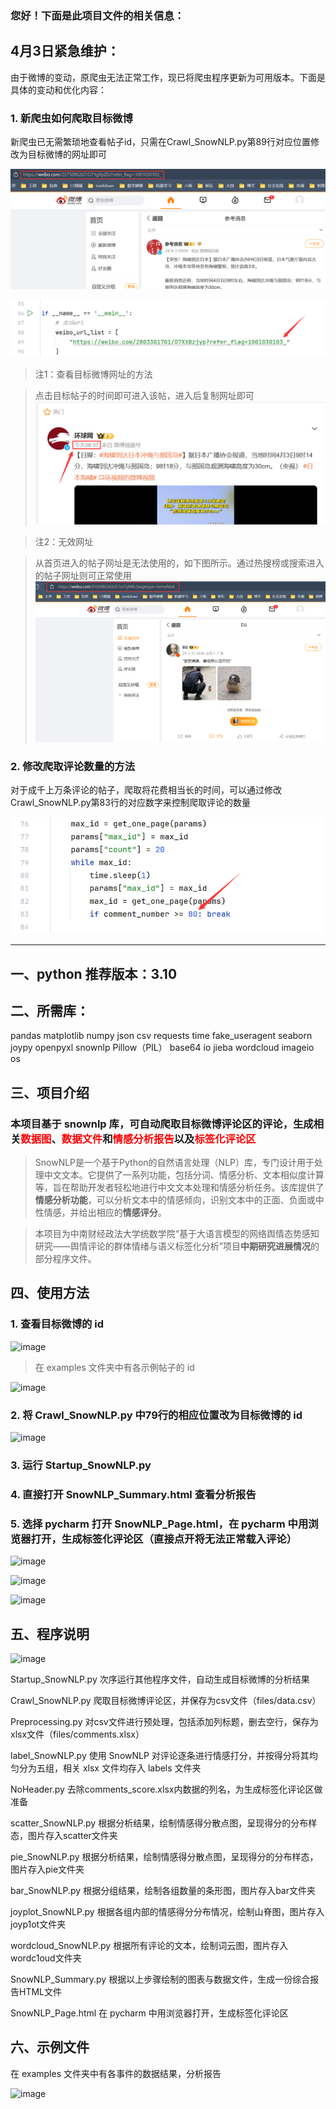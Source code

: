 ### 您好！下面是此项目文件的相关信息：

## 4月3日紧急维护：
由于微博的变动，原爬虫无法正常工作，现已将爬虫程序更新为可用版本。下面是具体的变动和优化内容：

### 1. 新爬虫如何爬取目标微博

新爬虫已无需繁琐地查看帖子id，只需在Crawl_SnowNLP.py第89行对应位置修改为目标微博的网址即可

![image](https://github.com/Kawabata0223/Programs-Based-on-SnowNLP_ZUELer/blob/master/pic/%E6%AD%A3%E7%A1%AE%E7%BD%91%E7%AB%99.png)

![image](https://github.com/Kawabata0223/Programs-Based-on-SnowNLP_ZUELer/blob/master/pic/%E8%BE%93%E5%85%A5%E7%BD%91%E5%9D%80.png)

> 注1：查看目标微博网址的方法

> 点击目标帖子的时间即可进入该帖，进入后复制网址即可
![image](https://github.com/Kawabata0223/Programs-Based-on-SnowNLP_ZUELer/blob/master/pic/%E8%BF%9B%E5%85%A5%E5%B8%96%E5%AD%90.png)

> 注2：无效网址

> 从首页进入的帖子网址是无法使用的，如下图所示。通过热搜榜或搜索进入的帖子网址则可正常使用
![image](https://github.com/Kawabata0223/Programs-Based-on-SnowNLP_ZUELer/blob/master/pic/%E9%A6%96%E9%A1%B5.png)


### 2. 修改爬取评论数量的方法
对于成千上万条评论的帖子，爬取将花费相当长的时间，可以通过修改Crawl_SnowNLP.py第83行的对应数字来控制爬取评论的数量

![image](https://github.com/Kawabata0223/Programs-Based-on-SnowNLP_ZUELer/blob/master/pic/%E9%A1%B5%E6%95%B0%E9%99%90%E5%88%B6.png)

-------

## 一、python 推荐版本：3.10


## 二、所需库：
pandas
matplotlib
numpy
json
csv
requests
time
fake_useragent
seaborn
joypy
openpyxl
snownlp
Pillow（PIL）
base64
io
jieba
wordcloud
imageio
os


## 三、项目介绍

### 本项目基于 snownlp 库，可自动爬取目标微博评论区的评论，生成相关<font color="#ff0000">数据图</font>、<font color="#ff0000">数据文件</font>和<font color="#ff0000">情感分析报告</font>以及<font color="#ff0000">标签化评论区</font>

> SnowNLP是一个基于Python的自然语言处理（NLP）库，专门设计用于处理中文文本。它提供了一系列功能，包括分词、情感分析、文本相似度计算等，旨在帮助开发者轻松地进行中文文本处理和情感分析任务。该库提供了**情感分析功能**，可以分析文本中的情感倾向，识别文本中的正面、负面或中性情感，并给出相应的**情感评分**。


> 本项目为中南财经政法大学统数学院“基于大语言模型的网络舆情态势感知研究——舆情评论的群体情绪与语义标签化分析”项目**中期研究进展情况**的部分程序文件。




## 四、使用方法

### 1. 查看目标微博的 id

![image](https://github.com/Kawabata0223/test/blob/master/pic/278919608-89dcbb20-5c15-4e84-9e72-520babbaf057.png)

> 在 examples 文件夹中有各示例帖子的 id

![image](https://github.com/Kawabata0223/test/blob/master/pic/Pasted%20image%2020240315130233.png)


### 2. 将 Crawl_SnowNLP.py 中79行的相应位置改为目标微博的 id

![image](https://github.com/Kawabata0223/test/blob/master/pic/Pasted%20image%2020240315132709.png)

### 3. 运行 Startup_SnowNLP.py



### 4. 直接打开 SnowNLP_Summary.html 查看分析报告



### 5. 选择 pycharm 打开 SnowNLP_Page.html，在 pycharm 中用浏览器打开，生成标签化评论区（直接点开将无法正常载入评论）

![image](https://github.com/Kawabata0223/test/blob/master/pic/Pasted%20image%2020240315124656.png)


![image](https://github.com/Kawabata0223/test/blob/master/pic/Pasted%20image%2020240314213154.png)


![image](https://github.com/Kawabata0223/test/blob/master/pic/Pasted%20image%2020240314212359.png)




## 五、程序说明

![image](https://github.com/Kawabata0223/test/blob/master/pic/%E7%A8%8B%E5%BA%8F%E6%9E%B6%E6%9E%841.png)



Startup_SnowNLP.py
次序运行其他程序文件，自动生成目标微博的分析结果

Crawl_SnowNLP.py
爬取目标微博评论区，并保存为csv文件（files/data.csv）

Preprocessing.py
对csv文件进行预处理，包括添加列标题，删去空行，保存为xlsx文件（files/comments.xlsx）


label_SnowNLP.py
使用 SnowNLP 对评论逐条进行情感打分，并按得分将其均匀分为五组，相关 xlsx 文件均存入 labels 文件夹

NoHeader.py
去除comments_score.xlsx内数据的列名，为生成标签化评论区做准备

scatter_SnowNLP.py
根据分析结果，绘制情感得分散点图，呈现得分的分布样态，图片存入scatter文件夹

pie_SnowNLP.py
根据分析结果，绘制情感得分散点图，呈现得分的分布样态，图片存入pie文件夹

bar_SnowNLP.py
根据分组结果，绘制各组数量的条形图，图片存入bar文件夹

joyplot_SnowNLP.py
根据各组内部的情感得分分布情况，绘制山脊图，图片存入joyp1ot文件夹

wordcloud_SnowNLP.py
根据所有评论的文本，绘制词云图，图片存入wordc1oud文件夹

SnowNLP_Summary.py
根据以上步骤绘制的图表与数据文件，生成一份综合报告HTML文件

SnowNLP_Page.html
在 pycharm 中用浏览器打开，生成标签化评论区


## 六、示例文件

在 examples 文件夹中有各事件的数据结果，分析报告

![image](https://github.com/Kawabata0223/test/blob/master/pic/Pasted%20image%2020240315123520.png)




